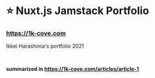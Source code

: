 # ⭐️ Nuxt.js Jamstack Portfolio

### https://1k-cove.com

Ikkei Harashima's portfolio 2021
  
<br/>

**summarized in https://1k-cove.com/articles/article-1**
